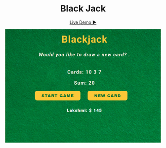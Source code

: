 <div align="center">
  
  # Black Jack

  [Live Demo ▶](https://black-jack-lucky.netlify.app/)


  ![Black Jack](https://github.com/Lakshmi-sath/BlackJack/blob/d3e3e27e6a8758c91821b51287e89e1bd1c2e536/images/Black%20Jack.png)
  
</div>
